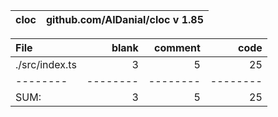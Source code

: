 cloc|github.com/AlDanial/cloc v 1.85
--- | ---

File|blank|comment|code
:-------|-------:|-------:|-------:
./src/index.ts|3|5|25
--------|--------|--------|--------
SUM:|3|5|25
